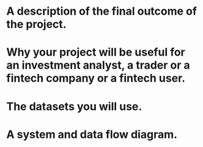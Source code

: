 # A description of the final outcome of the project.

# Why your project will be useful for an investment analyst, a trader or a fintech company or a fintech user.

# The datasets you will use.

# A system and data flow diagram.

